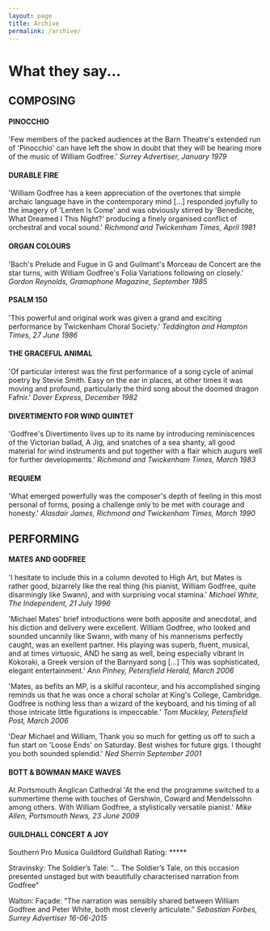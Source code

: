 ```yaml
---
layout: page
title: Archive
permalink: /archive/
---
```

# What they say...

## COMPOSING

#### PINOCCHIO
'Few members of the packed audiences at the Barn Theatre's extended run of 'Pinocchio' can have left the show in doubt that they will be hearing more of the music of William Godfree.'
_Surrey Advertiser, January 1979_

#### DURABLE FIRE
'William Godfree has a keen appreciation of the overtones that simple archaic language have in the contemporary mind [...] responded joyfully to the imagery of 'Lenten Is Come' and was obviously stirred by 'Benedicite, What Dreamed I This Night?' producing a finely organised conflict of orchestral and vocal sound.'
_Richmond and Twickenham Times, April 1981_

#### ORGAN COLOURS
'Bach's Prelude and Fugue in G and Guilmant's Morceau de Concert are the star turns, with William Godfree's Folia Variations following on closely.'
_Gordon Reynolds, Gramophone Magazine, September 1985_

#### PSALM 150
'This powerful and original work was given a grand and exciting performance by Twickenham Choral Society.'
_Teddington and Hampton Times, 27 June 1986_

#### THE GRACEFUL ANIMAL
'Of particular interest was the first performance of a song cycle of animal poetry by Stevie Smith. Easy on the ear in places, at other times it was moving and profound, particularly the third song about the doomed dragon Fafnir.'
_Dover Express, December 1982_

#### DIVERTIMENTO FOR WIND QUINTET
'Godfree's Divertimento lives up to its name by introducing reminiscences of the Victorian ballad, A Jig, and snatches of a sea shanty, all good material for wind instruments and put together with a flair which augurs well for further developments.'
_Richmond and Twickenham Times, March 1983_

#### REQUIEM
'What emerged powerfully was the composer's depth of feeling in this most personal of forms, posing a challenge only to be met with courage and honesty.'
_Alasdair James, Richmond and Twickenham Times, March 1990_

## PERFORMING

#### MATES AND GODFREE
'I hesitate to include this in a column devoted to High Art, but Mates is rather good, bizarrely like the real thing (his pianist, William Godfree, quite disarmingly like Swann), and with surprising vocal stamina.'
_Michael White, The Independent, 21 July 1996_

'Michael Mates' brief introductions were both apposite and anecdotal, and his diction and delivery were excellent.  William Godfree, who looked and sounded uncannily like Swann, with many of his mannerisms perfectly caught, was an exellent partner. His playing was superb, fluent, musical, and at times virtuosic, AND he sang as well, being especially vibrant in Kokoraki, a Greek version of the Barnyard song [...] This was sophisticated, elegant entertainment.' _Ann Pinhey, Petersfield Herald, March 2006_

'Mates, as befits an MP, is a skilful raconteur, and his accomplished singing reminds us that he was once a choral scholar at King's College, Cambridge. Godfree is nothing less than a wizard of the keyboard, and his timing of all those intricate little figurations is impeccable.' _Tom Muckley, Petersfield Post, March 2006_

'Dear Michael and William, Thank you so much for getting us off to such a fun start on 'Loose Ends' on Saturday. Best wishes for future gigs. I thought you both sounded splendid.' _Ned Sherrin September 2001_

#### BOTT & BOWMAN MAKE WAVES 
At Portsmouth Anglican Cathedral 
'At the end the programme switched to a summertime theme with touches of Gershwin, Coward and Mendelssohn among others. With William Godfree, a stylistically versatile pianist.'
_Mike Allen, Portsmouth News, 23 June 2009_

#### GUILDHALL CONCERT A JOY

Southern Pro Musica
Guildford Guildhall
Rating: *****

Stravinsky: The Soldier’s Tale:
“… The Soldier’s Tale, on this occasion presented unstaged but with beautifully characterised narration from Godfree”

Walton: Façade:
“The narration was sensibly shared between William Godfree and Peter White, both most cleverly articulate.”
_Sebastian Forbes, Surrey Advertiser 16-06-2015_
